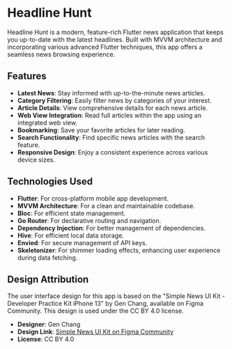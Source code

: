 # Headline Hunt

Headline Hunt is a modern, feature-rich Flutter news application that keeps you up-to-date with the latest headlines. Built with MVVM architecture and incorporating various advanced Flutter techniques, this app offers a seamless news browsing experience.

## Features

- **Latest News**: Stay informed with up-to-the-minute news articles.
- **Category Filtering**: Easily filter news by categories of your interest.
- **Article Details**: View comprehensive details for each news article.
- **Web View Integration**: Read full articles within the app using an integrated web view.
- **Bookmarking**: Save your favorite articles for later reading.
- **Search Functionality**: Find specific news articles with the search feature.
- **Responsive Design**: Enjoy a consistent experience across various device sizes.

## Technologies Used

- **Flutter**: For cross-platform mobile app development.
- **MVVM Architecture**: For a clean and maintainable codebase.
- **Bloc**: For efficient state management.
- **Go Router**: For declarative routing and navigation.
- **Dependency Injection**: For better management of dependencies.
- **Hive**: For efficient local data storage.
- **Envied**: For secure management of API keys.
- **Skeletonizer**: For shimmer loading effects, enhancing user experience during data fetching.

## Design Attribution

The user interface design for this app is based on the "Simple News UI Kit - Developer Practice Kit iPhone 13" by Gen Chang, available on Figma Community. This design is used under the CC BY 4.0 license.

- **Designer**: Gen Chang
- **Design Link**: [Simple News UI Kit on Figma Community](https://www.figma.com/community/file/1058333301945142075/simple-news-ui-kit-developer-practice-kit-iphone-13)
- **License**: CC BY 4.0